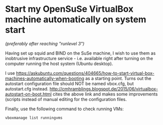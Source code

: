 # Start my OpenSuSe VirtualBox machine automatically on system start
_(preferably after reaching "runlevel 3")_

Having set up squid and BIND on the SuSe machine, I wish to use 
them as inobtrusive infrastructure service - i.e. available right 
after turning on the computer running the host system 
(Ubuntu desktop).

I use 
https://askubuntu.com/questions/404665/how-to-start-virtual-box-machines-automatically-when-booting
as a starting point. Turns out the autostart configuration file should NOT be named vbox.cfg, but autostart.cfg instead.
http://cmhramblings.blogspot.de/2015/06/virtualbox-autostart-on-boot.html
cites the above link and makes some improvements (scripts instead 
of manual editing for the configuration files.

Finally, use the following command to check running VMs:
```
vboxmanage list runningvms
```
